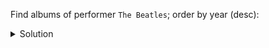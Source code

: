 Find albums of performer `The Beatles`; order by year (desc):

<details>
  <summary>Solution</summary>
```
SELECT * 
FROM albums_by_performer 
WHERE performer = 'The Beatles';
```{{execute}}
</details>

